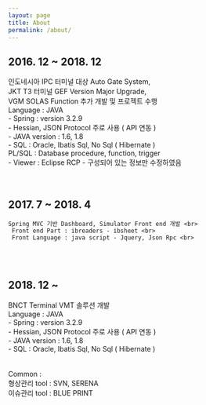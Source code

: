 ```yaml
---
layout: page
title: About
permalink: /about/
---
```


<html>
 <body>
  <div> <h2> 2016. 12 ~ 2018. 12 </h2> </div>
    인도네시아 IPC 터미널 대상 Auto Gate System, <br>
    JKT T3 터미널 GEF Version Major Upgrade, <br>
    VGM SOLAS Function 추가 개발 및 프로젝트 수행 <br>
     Language : JAVA <br>
      - Spring : version 3.2.9 <br>
      - Hessian, JSON Protocol 주로 사용 ( API 연동 ) <br>
      - JAVA version : 1.6, 1.8 <br>
      - SQL : Oracle, Ibatis Sql, No Sql ( Hibernate ) <br>
              PL/SQL : Database procedure, function, trigger <br>
      - Viewer : Eclipse RCP - 구성되어 있는 정보만 수정하였음 <br>

<br>
<br>
  <div> <h2> 2017. 7 ~ 2018. 4 </h2> </div>

    Spring MVC 기반 Dashboard, Simulator Front end 개발 <br>
     Front end Part : ibreaders - ibsheet <br>
     Front Language : java script - Jquery, Json Rpc <br>

<br>
<br>
  <div> <h2> 2018. 12 ~  </h2> </div>
    BNCT Terminal VMT 솔루션 개발 <br>
     Language : JAVA <br>
      - Spring : version 3.2.9 <br>
      - Hessian, JSON Protocol 주로 사용 ( API 연동 ) <br>
      - JAVA version : 1.6, 1.8 <br>
      - SQL : Oracle, Ibatis Sql, No Sql ( Hibernate ) <br>

<br>
<br>
   Common : <br>
   형상관리 tool : SVN, SERENA <br>
   이슈관리 tool : BLUE PRINT <br>

  </body>
</html>
